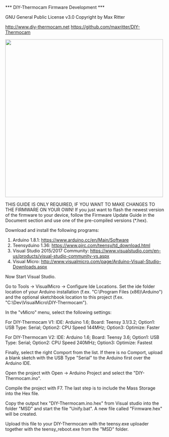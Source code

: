 
*** DIY-Thermocam Firmware Development ***

GNU General Public License v3.0
Copyright by Max Ritter

http://www.diy-thermocam.net
https://github.com/maxritter/DIY-Thermocam


<img src="https://github.com/maxritter/DIY-Thermocam/raw/master/Images/Website/Diagram.png" width="500">

THIS GUIDE IS ONLY REQUIRED, IF YOU WANT TO MAKE CHANGES TO THE FIRMWARE ON YOUR OWN!
If you just want to flash the newest version of the firmware to your device, follow the Firmware Update Guide in the Document section and use one of the pre-compiled versions (*.hex).


Download and install the following programs:

1. Arduino 1.8.1:                      https://www.arduino.cc/en/Main/Software
2. Teensyduino 1.36:                   https://www.pjrc.com/teensy/td_download.html
3. Visual Studio 2015/2017 Community:  https://www.visualstudio.com/en-us/products/visual-studio-community-vs.aspx
4. Visual Micro:                       http://www.visualmicro.com/page/Arduino-Visual-Studio-Downloads.aspx

Now Start Visual Studio.

Go to Tools -> VisualMicro -> Configure Ide Locations. 
Set the ide folder location of your Arduino installation (f.ex. "C:\Program Files (x86)\Arduino") and the optional sketchbook location to this project (f.ex. "C:\Dev\VisualMicro\DIY-Thermocam\").

In the "vMicro" menu, select the following settings:

For DIY-Thermocam V1:
IDE: Arduino 1.6; 
Board: Teensy 3.1/3.2; 
Option1: USB Type: Serial; 
Option2: CPU Speed 144MHz;
Option3: Optimize: Faster

For DIY-Thermocam V2:
IDE: Arduino 1.6; 
Board: Teensy 3.6; 
Option1: USB Type: Serial; 
Option2: CPU Speed 240MHz;
Option3: Optimize: Fastest

Finally, select the right Comport from the list. 
If there is no Comport, upload a blank sketch with the USB Type "Serial" to the Arduino first over the Arduino IDE.

Open the project with Open -> Arduino Project and select the "DIY-Thermocam.ino". 

Compile the project with F7. The last step is to include the Mass Storage into the Hex file.

Copy the output hex "DIY-Thermocam.ino.hex" from Visual studio into the folder "MSD" and start the file "Unify.bat". A new file called "Firmware.hex" will be created.

Upload this file to your DIY-Thermocam with the teensy.exe uploader together with the teensy_reboot.exe from the "MSD" folder.
